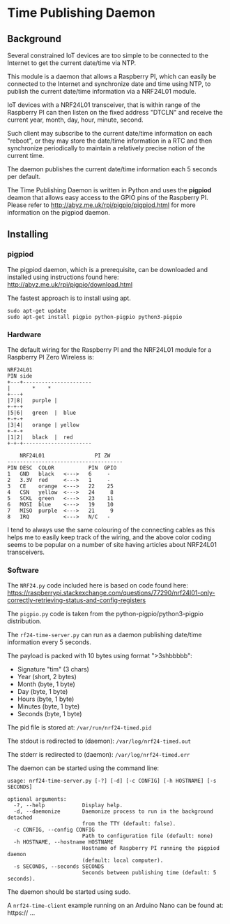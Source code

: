 # Time Publishing Daemon

## Background
Several constrained IoT devices are too simple to be connected to the 
Internet to get the current date/time via NTP.

This module is a daemon that allows a Raspberry PI, which can easily be 
connected to the Internet and synchronize date and time using NTP, to 
publish the current date/time information via a NRF24L01 module.

IoT devices with a NRF24L01 transceiver, that is within range of the 
Raspberry PI can then listen on the fixed address "DTCLN" and receive
the current year, month, day, hour, minute, second.

Such client may subscribe to the current date/time information on each 
"reboot", or they may store the date/time information in a RTC and then
synchronize periodically to maintain a relatively precise notion of the 
current time.  

The daemon publishes the current date/time information each 5 seconds per
default.

The Time Publishing Daemon is written in Python and uses the **pigpiod** deamon
that allows easy access to the GPIO pins of the Raspberry PI.  Please refer to
http://abyz.me.uk/rpi/pigpio/pigpiod.html for more information on the pigpiod
daemon.

## Installing

### pigpiod

The pigpiod daemon, which is a prerequisite, can be downloaded and installed
using instructions found here: http://abyz.me.uk/rpi/pigpio/download.html

The fastest approach is to install using apt.

    sudo apt-get update
    sudo apt-get install pigpio python-pigpio python3-pigpio 

### Hardware

The default wiring for the Raspberry PI and the NRF24L01 module for a Raspberry
PI Zero Wireless is:

    NRF24L01
    PIN side
    +---+----------------------
    |       *    *
    +---+
    |7|8|   purple |
    +-+-+
    |5|6|   green  |  blue
    +-+-+
    |3|4|   orange | yellow
    +-+-+   
    |1|2|   black  |  red
    +-+-+----------------------

        NRF24L01                PI ZW
    -------------------------------------
    PIN DESC  COLOR           PIN  GPIO
    1   GND   black   <--->   6     -
    2   3.3V  red     <--->   1     - 
    3   CE    orange  <--->   22    25
    4   CSN   yellow  <--->   24     8
    5   SCKL  green   <--->   23    11   
    6   MOSI  blue    <--->   19    10 
    7   MISO  purple  <--->   21     9 
    8   IRQ           <--->   N/C   - 

I tend to always use the same colouring of the connecting cables as this helps
me to easily keep track of the wiring, and the above color coding seems to be
popular on a number of site having articles about NRF24L01 transceivers.

### Software

The `NRF24.py` code included here is based on code found here: 
https://raspberrypi.stackexchange.com/questions/77290/nrf24l01-only-correctly-retrieving-status-and-config-registers

The `pigpio.py` code is taken from the python-pigpio/python3-pigpio distribution.

The ``rf24-time-server.py`` can run as a daemon publishing date/time information
every 5 seconds.

The payload is packed with 10 bytes using format ">3shbbbbb":
* Signature "tim" (3 chars)
* Year (short, 2 bytes)
* Month (byte, 1 byte)
* Day (byte, 1 byte)
* Hours (byte, 1 byte)
* Minutes (byte, 1 byte)
* Seconds (byte, 1 byte)

The pid file is stored at: ``/var/run/nrf24-timed.pid``

The stdout is redirected to (daemon): ``/var/log/nrf24-timed.out``

The stderr is redirected to (daemon): ``/var/log/nrf24-timed.err``

The daemon can be started using the command line:

    usage: nrf24-time-server.py [-?] [-d] [-c CONFIG] [-h HOSTNAME] [-s SECONDS]

    optional arguments:
      -?, --help            Display help.
      -d, --daemonize       Daemonize process to run in the background detached
                            from the TTY (default: false).
      -c CONFIG, --config CONFIG
                            Path to configuration file (default: none)
      -h HOSTNAME, --hostname HOSTNAME
                            Hostname of Raspberry PI running the pigpiod daemon
                            (default: local computer).
      -s SECONDS, --seconds SECONDS
                            Seconds between publishing time (default: 5 seconds).

The daemon should be started using sudo.

A ``nrf24-time-client`` example running on an Arduino Nano can be found at:
https:// ...

